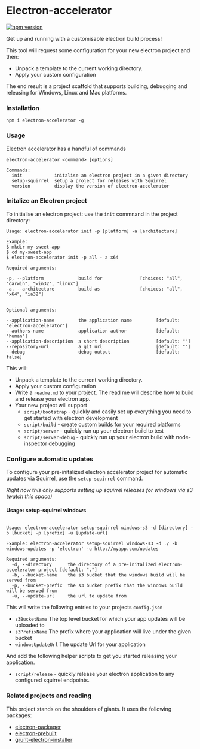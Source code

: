 # Electron-accelerator

[![npm version](https://badge.fury.io/js/electron-accelerator.svg)](http://badge.fury.io/js/electron-accelerator)

Get up and running with a customisable electron build process!

This tool will request some configuration for your new electron project and then:

- Unpack a template to the current working directory.
- Apply your custom configuration

The end result is a project scaffold that supports building, debugging and releasing for Windows, Linux and Mac platforms.

### Installation

```
npm i electron-accelerator -g
```

### Usage

Electron accelerator has a handful of commands

```
electron-accelerator <command> [options]

Commands:
  init            initalise an electron project in a given directory
  setup-squirrel  setup a project for releases with Squirrel
  version         display the version of electron-accelerator

```

### Initalize an Electron project

To initialise an electron project: use the ``init`` commnand in the project directory:

```
Usage: electron-accelerator init -p [platform] -a [architecture]

Example:
$ mkdir my-sweet-app
$ cd my-sweet-app
$ electron-accelerator init -p all - a x64

Required arguments:

-p, --platform             build for              [choices: "all", "darwin", "win32", "linux"]
-a, --architecture         build as               [choices: "all", "x64", "ia32"]


Optional arguments:

--application-name         the application name         [default: "electron-accelerator"]
--authors-name             application author           [default: "human"]
--application-description  a short description          [default: ""]
--repository-url           a git url                    [default: ""]
--debug                    debug output                 [default: false]

```

This will:


- Unpack a template to the current working directory.
- Apply your custom configuration
- Write a ``readme.md`` to your project. The read me will describe how to build and release your electron app.
- Your new project will support
  - ``script/bootstrap`` - quickly and easily set up everything you need to get started with electron development
  - ``script/build`` - create custom builds for your required platforms
  - ``script/server`` - quickly run up your electron build to test
  - ``script/server-debug`` - quickly run up your electron build with node-inspector debugging

### Configure automatic updates

To configure your pre-initalized electron accelerator project for automatic updates via Squirrel, use the ``setup-squirrel`` command.


*Right now this only supports setting up squirrel releases for windows via s3 (watch this space)*

#### Usage: setup-squirrel windows

```

Usage: electron-accelerator setup-squirrel windows-s3 -d [directory] -b [bucket] -p [prefix] -u [update-url]

Example: electron-accelerator setup-squirrel windows-s3 -d ./ -b windows-updates -p 'electron' -u http://myapp.com/updates

Required arguments:
  -d, --directory      the directory of a pre-initalized electron-accelerator project [default: "."]
  -b, --bucket-name    the s3 bucket that the windows build will be served from
  -p, --bucket-prefix  the s3 bucket prefix that the windows build will be served from                                                                      
  -u, --update-url     the url to update from

```

This will write the following entries to your projects ``config.json``

 - ``s3BucketName`` The top level bucket for which your app updates will be uploaded to
 - ``s3PrefixName`` The prefix where your application will live under the given bucket
 - ``windowsUpdateUrl`` The update Url for your application

 And add the following helper scripts to get you started releasing your application.

 - ``script/release`` - quickly release your electron application to any configured squirrel endpoints.

### Related projects and reading
This project stands on the shoulders of giants. It uses the following packages:

- [electron-packager](https://github.com/maxogden/electron-packager)
- [electron-prebuilt](https://github.com/mafintosh/electron-prebuilt)
- [grunt-electron-installer](https://github.com/atom/grunt-electron-installer)
